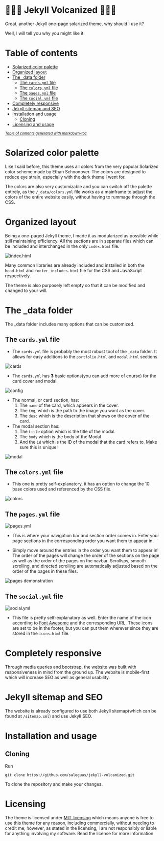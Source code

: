 # <span align='center'>🎉🎉🎉 Jekyll Volcanized 🎉🎉🎉</span>

Great, another Jekyll one-page solarized theme, why should I use it?

Well, I will tell you why you might like it

# Table of contents

- [Solarized color palette](#solarized-color-palette)
- [Organized layout](#organized-layout)
- [The _data folder](#the--data-folder)
  * [The `cards.yml` file](#the--cardsyml--file)
  * [The `colors.yml` file](#the--colorsyml--file)
  * [The `pages.yml` file](#the--pagesyml--file)
  * [The `social.yml` file](#the--socialyml--file)
- [Completely responsive](#completely-responsive)
- [Jekyll sitemap and SEO](#jekyll-sitemap-and-seo)
- [Installation and usage](#installation-and-usage)
  * [Cloning](#cloning)
- [Licensing and usage](#licensing-and-usage)

<small><i><a href='http://ecotrust-canada.github.io/markdown-toc/'>Table of contents generated with markdown-toc</a></i></small>

# Solarized color palette

Like I said before, this theme uses all colors from the very popular Solarized color scheme made by Ethan Schoonover. The colors are designed to reduce eye strain, especially with the dark theme I went for.

The colors are also very customizable and you can switch off the palette entirely, as the
`/_data/colors.yml`
file works as a mainframe to adjust the colors of the entire website easily, without having to rummage through the CSS.

# Organized layout

Being a one-paged Jekyll theme, I made it as modularized as possible while still maintaining efficiency. All the sections are in separate files which can be included and interchanged in the only `index.html` file.

![index.html](md/index.PNG)

Many common libraries are already included and installed in both the `head.html` and `footer_includes.html` file for the CSS and JavaScript respectively.

The theme is also purposely left empty so that it can be modified and changed to your will.


# The _data folder

The _data folder includes many options that can be customized.
## The `cards.yml` file
  * The `cards.yml` file is probably the most robust tool of the `_data` folder. It allows for easy additions to the `portfolio.html` and `modal.html` sections.

![cards](md/cards.PNG)
  * The `cards.yml` has **3** basic options(you can add more of course) for the card cover and modal.

![config](md/config.PNG)
  * The normal, or card section, has:
    1. The `name` of the card, which appears in the cover.
    2. The `img`, which is the path to the image you want as the cover.
    3. The `desc` which is the description that shows on the cover of the card.
  * The modal section has:
    1. The `title` option which is the title of the modal.
    2. The `body` which is the body of the Modal
    3. And the `id` which is the ID of the modal that the card refers to. Make sure this is unique!

![modal](md/modal.PNG)
##  The `colors.yml` file
  * This one is pretty self-explanatory, it has an option to change the 10 base colors used and referenced by the CSS file.

![colors](md/colors.PNG)

## The `pages.yml` file

![pages.yml](md/pages.PNG)

  * This is where your navigation bar and section order comes in. Enter your page sections in the corresponding order you want them to appear in.

  * Simply move around the entries in the order you want them to appear in! The order of the pages will change the order of the sections on the page as well as the order of the pages on the navbar. Scrollspy, smooth scrolling, and directed scrolling are automatically adjusted based on the order of the pages in these files.

![pages demonstration](md/pages.gif)

## The `social.yml` file

![social.yml](md/social.PNG)
  * This file is pretty self-explanatory as well. Enter the name of the icon according to [Font Awesome](https://fontawesome.com/icons?d=gallery) and the corresponding URL. These icons are set to be in the footer, but you can put them wherever since they are stored in the `icons.html` file.

# Completely responsive

Through media queries and bootstrap, the website was built with responsiveness in mind from the ground up. The website is mobile-first which will increase SEO as well as general usability.

# Jekyll sitemap and SEO

The website is already configured to use both Jekyll sitemap(which can be found at `/sitemap.xml`) and use Jekyll SEO.

# Installation and usage

## Cloning

Run
```git
git clone https://github.com/saleguas/jekyll-volcanized.git
```
To clone the repository and make your changes.

# Licensing

The theme is licensed under [MIT licensing](https://choosealicense.com/licenses/mit/) which means anyone is free to use this theme for any reason, including commercially,  without needing to credit me; however, as stated in the licensing, I am not responsibly or liable for anything involving my software. Read the license for more information
